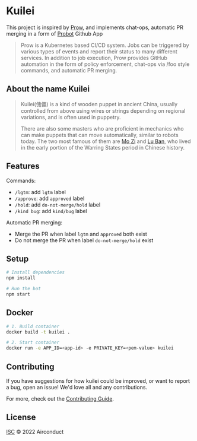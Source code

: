 # Kuilei

This project is inspired by [Prow](https://github.com/kubernetes/test-infra/tree/master/prow), and implements chat-ops, automatic PR merging in a form of [Probot](https://github.com/probot/probot) Github App
> Prow is a Kubernetes based CI/CD system. Jobs can be triggered by various types of events and report their status to many different services. In addition to job execution, Prow provides GitHub automation in the form of policy enforcement, chat-ops via /foo style commands, and automatic PR merging.


## About the name Kuilei
> Kuilei(傀儡) is a kind of wooden puppet in ancient China, usually controlled from above using wires or strings depending on regional variations, and is often used in puppetry. 
> 
> There are also some masters who are proficient in mechanics who can make puppets that can move automatically, similar to robots today. The two most famous of them are [Mo Zi](https://en.wikipedia.org/wiki/Mozi) and [Lu Ban](https://en.wikipedia.org/wiki/Lu_Ban), who lived in the early portion of the Warring States period in Chinese history.

## Features

Commands:
- `/lgtm`: add `lgtm` label
- `/approve`: add `approved` label
- `/hold`: add `do-not-merge/hold` label
- `/kind bug`: add `kind/bug` label

Automatic PR merging:
- Merge the PR when label `lgtm` and `approved` both exist
- Do not merge the PR when label `do-not-merge/hold` exist

## Setup

```sh
# Install dependencies
npm install

# Run the bot
npm start
```

## Docker

```sh
# 1. Build container
docker build -t kuilei .

# 2. Start container
docker run -e APP_ID=<app-id> -e PRIVATE_KEY=<pem-value> kuilei
```

## Contributing

If you have suggestions for how kuilei could be improved, or want to report a bug, open an issue! We'd love all and any contributions.

For more, check out the [Contributing Guide](CONTRIBUTING.md).

## License

[ISC](LICENSE) © 2022 Airconduct
